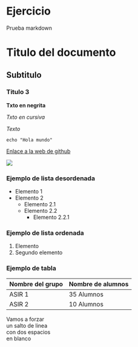 # Ejercicio
 Prueba markdown

# Titulo del documento

## Subtitulo

### Titulo 3

**Txto en negrita**

*Txto en cursiva*

_Texto_
```
echo "Hola mundo"
```

[Enlace a la web de github](https://github.com/lFernandoLOL/Taller-git/edit/main/README.md)

![](https://avatar-management--avatars.us-west-2.prod.public.atl-paas.net/default-avatar.png)

### Ejemplo de lista desordenada
* Elemento 1
* Elemento 2
    * Elemento 2.1
    * Elemento 2.2
        * Elemento 2.2.1


### Ejemplo de lista ordenada
1. Elemento
2. Segundo elemento


### Ejemplo de tabla

| Nombre del grupo | Nombre de alumnos |
| --- | --- |
|ASIR 1| 35 Alumnos|
|ASIR 2| 10 Alumnos|

Vamos a forzar  
un salto de linea  
con dos espacios  
en blanco